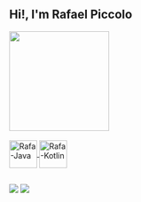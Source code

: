 ## Hi!, I'm Rafael Piccolo
<div>
  <a href="https://github.com/RafaelvPiccolo">
  <img height="180em" src="https://github-readme-stats.vercel.app/api?username=RafaelvPiccolo&show_icons=true&theme=dracula&include_all_commits=true&count_private=true"/>
<div>
<div style="display: inline_block"><br>
  <img align="center" alt="Rafa-Java" height="50" width="50" src="https://user-images.githubusercontent.com/74803340/114797531-c4929600-9d69-11eb-8375-e4338e7bfbfc.png">
  <img align="center" alt="Rafa-Kotlin" height="50" width="50" src="https://user-images.githubusercontent.com/74803340/114798242-4800b700-9d6b-11eb-97e6-0a2762a7cf0d.png">
</div>
  
  
##


  <div>
  <a href = "mailto: rafaelvpiccolo@gmail.com"><img src="https://img.shields.io/badge/-Gmail-%23EA4335?style=for-the-badge&logo=gmail&logoColor=white" target="_blank"></a>
  <a href="https://www.linkedin.com/in/rafaelviniciuspiccolo/" target="_blank"><img src="https://img.shields.io/badge/-LinkedIn-%230077B5?style=for-the-badge&logo=linkedin&logoColor=white" target="_blank"></a>









